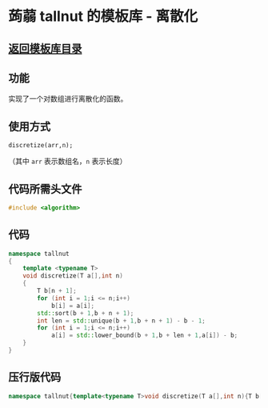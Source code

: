 # 蒟蒻 tallnut 的模板库 - 离散化

## [返回模板库目录](https://tallnutliu.github.io/2025/02/15/My-Templates-(Chinese-version).html)

## 功能
实现了一个对数组进行离散化的函数。

## 使用方式
`discretize(arr,n);`

（其中 `arr` 表示数组名，`n` 表示长度）

## 代码所需头文件
```cpp
#include <algorithm>
```

## 代码
```cpp
namespace tallnut
{
	template <typename T>
	void discretize(T a[],int n)
	{
		T b[n + 1];
		for (int i = 1;i <= n;i++)
			b[i] = a[i];
		std::sort(b + 1,b + n + 1);
		int len = std::unique(b + 1,b + n + 1) - b - 1;
		for (int i = 1;i <= n;i++)
			a[i] = std::lower_bound(b + 1,b + len + 1,a[i]) - b;
	}
}
```

## 压行版代码
```cpp
namespace tallnut{template<typename T>void discretize(T a[],int n){T b[n+1];for(int i=1;i<=n;i++)b[i]=a[i];std::sort(b+1,b+n+1);int len=std::unique(b+1,b+n+1)-b-1;for(int i=1;i<=n;i++)a[i]=std::lower_bound(b+1,b+len+1,a[i])-b;}}
```
